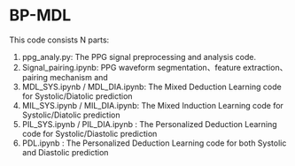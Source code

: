 # BP-MDL


This code consists N parts:

1. ppg_analy.py: The PPG signal preprocessing and analysis code.
2. Signal_pairing.ipynb: PPG waveform segmentation、feature extraction、pairing mechanism and 
3. MDL_SYS.ipynb / MDL_DIA.ipynb: The Mixed Deduction Learning code for Systolic/Diatolic prediction
4. MIL_SYS.ipynb / MIL_DIA.ipynb: The Mixed Induction Learning code for Systolic/Diatolic prediction
5. PIL_SYS.ipynb / PIL_DIA.ipynb : The Personalized Deduction Learning code for Systolic/Diastolic prediction
6. PDL.ipynb : The Personalized Deduction Learning code for both Systolic and Diastolic prediction

